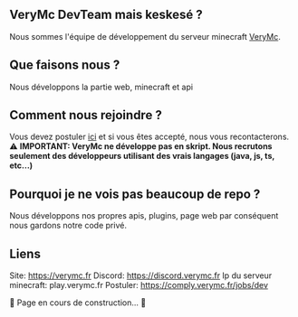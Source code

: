 ## **VeryMc DevTeam mais keskesé ?**

Nous sommes l'équipe de développement du serveur minecraft [VeryMc](https://discord.verymc.fr).

## **Que faisons nous ?**

Nous développons la partie web, minecraft et api

## **Comment nous rejoindre ?**

Vous devez postuler [ici](https://comply.verymc.fr/jobs/dev) et si vous êtes accepté, nous vous recontacterons. <br>
⚠️ **IMPORTANT: VeryMc ne développe pas en skript. Nous recrutons seulement des développeurs utilisant des vrais langages (java, js, ts, etc...)**

## Pourquoi je ne vois pas beaucoup de repo ?

Nous développons nos propres apis, plugins, page web par conséquent nous gardons notre code privé.

## Liens

Site: https://verymc.fr
Discord: https://discord.verymc.fr
Ip du serveur minecraft: play.verymc.fr
Postuler: https://comply.verymc.fr/jobs/dev



🚧 Page en cours de construction... 🚧
